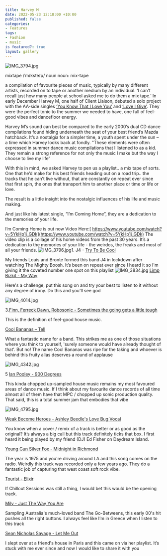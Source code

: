 ```yaml
---
title: Harvey M
date: 2022-05-23 12:18:00 +10:00
published: false
categories:
- Features
tags:
- Fashion
- music
is featured?: true
layout: gallery
---
```


![IMG_3794.jpg](/uploads/IMG_3794.jpg)

mixtape
/ˈmɪksteɪp/
noun
noun: mix-tape

a compilation of favourite pieces of music, typically by many different artists, recorded on to tape or another medium by an individual.
‘I can't recall just how many people at school asked me to do them a mix tape.’
In early December Harvey M, one half of Client Liaison, debuted a solo project with the AA-side singles [‘You Know That I Love You’](https://open.spotify.com/track/6v5VxQOaYShyi8TyGVArrD?si=2dcc787b7bbc4107&nd=1) and [‘Love I Give’](https://open.spotify.com/track/7woUA04gnxA0PotCH9uWLR?si=a3001527a0b7479b&nd=1). They were the perfect tonic to the summer we needed to have, one full of feel-good vibes and dancefloor energy.

Harvey M’s sound can best be compared to the early 2000’s dual CD dance compilations found hiding underneath the seat of your best friend’s Mazda hatchback.  It’s a nostalgia for a simpler time, a youth spent under the sun – a time which Harvey looks back at fondly. "These elements were often expressed in summer dance music compilations that I listened to as a kid. They remain a strong reference for not only the music I make but the way I choose to live my life”


With this in mind, we asked Harvey to pen us a playlist.. a mix tape of sorts.
One that he’d make for his best friends heading out on a road trip.. the tracks that he can’t live without, that are constantly on repeat ever since that first spin, the ones that transport him to another place or time or life or love. 

The result is a little insight into the nostalgic influences of his life and music making.

And just like his latest single, “I’m Coming Home”, they are a dedication to the memories of your life.

I’m Coming Home is out now 
Video Here:[ https://www.youtube.com/watch?v=5YkHp1j_GDk](https://www.youtube.com/watch?v=5YkHp1j_GDk)
The video clip is a collage of his home videos from the past 30 years. It’s a dedication to the memories of your life - the weirdos, the freaks and most of all your friends.
![IMG_3796.jpg](/uploads/IMG_3796.jpg)1. J4 - [Try To Be Cool](https://open.spotify.com/track/1VfkybiTSGIykqzKus8mSz?si=b8afd81885214b36)
 
 My friends Louis and Bronte formed this band J4 in lockdown after watching The Mighty Boosh. It’s been on repeat ever since I heard it so I'm giving it the coveted number one spot on this playlist
![IMG_3834.jpg](/uploads/IMG_3834.jpg)
[Limp Bizkit - My Way](https://open.spotify.com/track/2gSVKxPDww9Eep5rdvtdem?si=cdf33659482c4c51)

 
Here's a challenge, put this song on and try your best to listen to it without any degree of irony. Do this and you'll see god
 
![IMG_4014.jpg](/uploads/IMG_4014.jpg)

3.[Finn, Ferreck Dawn, Robosonic - Sometimes the going gets a little tough](https://open.spotify.com/track/65g8E63towucMc1ko0Z0QJ?si=3814571aef48413a
)
 
This is the definition of feel-good house music.

[Cool Bananas – Tell ](https://open.spotify.com/track/7FheJOrB8J0eyK0ebcBAlI?si=4bee8be19a8f4e8a)  

What a fantastic name for a band.  This strikes me as one of those situations where you think to yourself, 'surely someone would have already thought of that'. But no! The name Cool Bananas was ripe for the taking and whoever is behind this fruity alias deserves a round of applause 

![IMG_4342.jpg](/uploads/IMG_4342.jpg)

5 [Ian Pooley - 900 Degrees](https://open.spotify.com/track/3nBF7oaQBAY6M2eVuUCnYn?si=5c611681c95a42ef)

 
This kinda chopped up-sampled house music remains my most favoured areas of dance music. If I think about my favourite dance records of all time almost all of them have that MPC / chopped up sonic production quality. That said, this is a total summer jam that embodies that vibe
 

![IMG_4795.jpg](/uploads/IMG_4795.jpg)

 


 

 

 
[Weak Become Heroes - Ashley Beedle's Love Bug Vocal](https://open.spotify.com/track/1WApNNh3hq0IVRCqkK9bG1?si=f6876ec7132a4d20)

 
You know when a cover / remix of a track is better or as good as the original? It’s always a big call but this track definitely ticks that box. I first heard it being played by my friend (DJ) Ed Fisher on Daydream Island. 
 
[Young Gun Silver Fox - Midnight in Richmond
](https://open.spotify.com/track/561svtJh9LtxWtzfK7Esvl?si=e6093edae1a947b7)
 
The year is 1975 and you're driving around LA and this song comes on the radio. Weirdly this track was recorded only a few years ago. They do a fantastic job of capturing that west coast soft rock vibe.
 
[ Tourist - Elixir](https://open.spotify.com/track/561svtJh9LtxWtzfK7Esvl?si=e6093edae1a947b7)

If Chillout Sessions was still a thing, I would bet this would be the opening track.
 
[Mily - Just The Way You Are](https://open.spotify.com/track/6spqRjfBCPr0bWJTTwYmfI?si=a3fbc6ed44534c72)

Sampling Australia's much-loved band The Go-Betweens, this early 00's hit pushes all the right buttons. I always feel like I’m in Greece when I listen to this track
 
[Sean Nicholas Savage - Let Me Out](https://open.spotify.com/track/5TpizVcAKjIvApBOqwESyW?si=a7a4416f3f3940e3)

 
I slept over at a friend's house in Paris and this came on via her playlist. It’s stuck with me ever since and now I would like to share it with you
 

